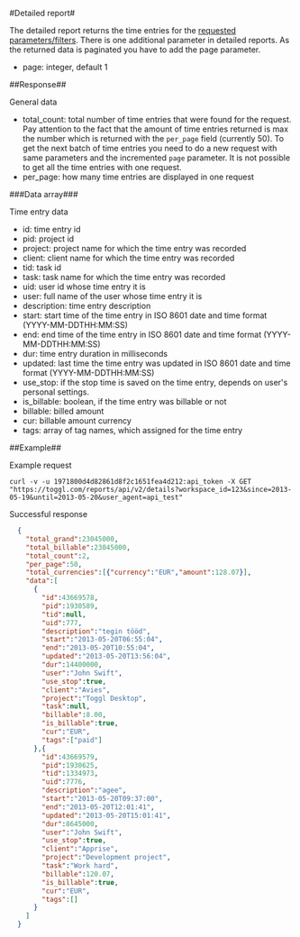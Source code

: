 #Detailed report#

The detailed report returns the time entries for the [requested parameters/filters](../reports.md).
There is one additional parameter in detailed reports. As the returned data is paginated you have to add the page parameter.
* page: integer, default 1

##Response##

General data
* total_count: total number of time entries that were found for the request. Pay attention to the fact that the amount of time entries returned is max the number which is returned with the `per_page` field (currently 50). To get the next batch of time entries you need to do a new request with same parameters and the incremented `page` parameter. It is not possible to get all the time entries with one request.
* per_page: how many time entries are displayed in one request


###Data array###

Time entry data
* id: time entry id
* pid: project id
* project: project name for which the time entry was recorded
* client: client name for which the time entry was recorded
* tid: task id
* task: task name for which the time entry was recorded
* uid: user id whose time entry it is
* user: full name of the user whose time entry it is
* description: time entry description
* start: start time of the time entry in ISO 8601 date and time format (YYYY-MM-DDTHH:MM:SS)
* end: end time of the time entry in ISO 8601 date and time format (YYYY-MM-DDTHH:MM:SS)
* dur: time entry duration in milliseconds
* updated: last time the time entry was updated in ISO 8601 date and time format (YYYY-MM-DDTHH:MM:SS)
* use_stop: if the stop time is saved on the time entry, depends on user's personal settings.
* is_billable: boolean, if the time entry was billable or not
* billable: billed amount
* cur: billable amount currency
* tags: array of tag names, which assigned for the time entry

##Example##

Example request
```shell
curl -v -u 1971800d4d82861d8f2c1651fea4d212:api_token -X GET "https://toggl.com/reports/api/v2/details?workspace_id=123&since=2013-05-19&until=2013-05-20&user_agent=api_test"
```


Successful response
```json
  {
    "total_grand":23045000,
    "total_billable":23045000,
    "total_count":2,
    "per_page":50,
    "total_currencies":[{"currency":"EUR","amount":128.07}],
    "data":[
      {
        "id":43669578,
        "pid":1930589,
        "tid":null,
        "uid":777,
        "description":"tegin tööd",
        "start":"2013-05-20T06:55:04",
        "end":"2013-05-20T10:55:04",
        "updated":"2013-05-20T13:56:04",
        "dur":14400000,
        "user":"John Swift",
        "use_stop":true,
        "client":"Avies",
        "project":"Toggl Desktop",
        "task":null,
        "billable":8.00,
        "is_billable":true,
        "cur":"EUR",
        "tags":["paid"]
      },{
        "id":43669579,
        "pid":1930625,
        "tid":1334973,
        "uid":7776,
        "description":"agee",
        "start":"2013-05-20T09:37:00",
        "end":"2013-05-20T12:01:41",
        "updated":"2013-05-20T15:01:41",
        "dur":8645000,
        "user":"John Swift",
        "use_stop":true,
        "client":"Apprise",
        "project":"Development project",
        "task":"Work hard",
        "billable":120.07,
        "is_billable":true,
        "cur":"EUR",
        "tags":[]
      }
    ]
  }
```
